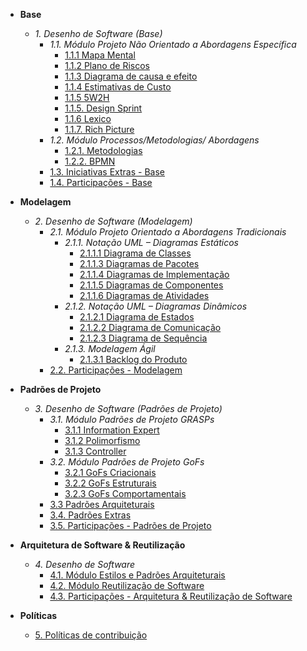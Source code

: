 <!-- _sidebar.md -->

- **Base**
  - *1. Desenho de Software (Base)*
    - *1.1. Módulo Projeto Não Orientado a Abordagens Específica*
      - [1.1.1 Mapa Mental](/Base/1.1.1.MapaMental.md)
      - [1.1.2 Plano de Riscos](/Base/1.1.2.PlanoDeRiscos.md)
      - [1.1.3 Diagrama de causa e efeito](/Base/1.1.3.DiagramaCausaEfeito.md)
      - [1.1.4 Estimativas de Custo](/Base/1.1.4.EstimativaCusto.md)
      - [1.1.5 5W2H](/Base/1.1.5.5W2H.md)
      - [1.1.5. Design Sprint](/Base/1.1.5.DesignSprint.md)
      - [1.1.6 Lexico](/Base/1.1.6.Lexico.md)
      - [1.1.7. Rich Picture](/Base/1.1.7.RichPicture.md)
    - *1.2. Módulo Processos/Metodologias/ Abordagens*
      - [1.2.1. Metodologias](/Base/1.2.1.Metodologias.md)
      - [1.2.2. BPMN](/Base/1.2.2.BPMN.md)
    - [1.3. Iniciativas Extras - Base](/Base/1.3.IniciativasExtras.md)
    - [1.4. Participações - Base](/Base/1.4.ParticipacoesBase.md)

- **Modelagem**
  - *2. Desenho de Software (Modelagem)*
    - *2.1. Módulo Projeto Orientado a Abordagens Tradicionais*
      - *2.1.1. Notação UML – Diagramas Estáticos*
        - [2.1.1.1 Diagrama de Classes](/Modelagem/2.1.1.1.DiagramaDeClasses.md)
        - [2.1.1.3 Diagramas de Pacotes](/Modelagem/2.1.1.3.DiagramaDePacotes.md)
        - [2.1.1.4 Diagramas de Implementação](/Modelagem/2.1.1.4.DiagramaDeImplementacao.md)
        - [2.1.1.5 Diagramas de Componentes](/Modelagem/2.1.1.5.DiagramaDeComponentes.md)
        - [2.1.1.6 Diagramas de Atividades](/Modelagem/2.1.1.6.DiagramaDeAtividades.md)
      - *2.1.2. Notação UML – Diagramas Dinâmicos*
        - [2.1.2.1 Diagrama de Estados](/Modelagem/2.1.2.1.DiagramaDeEstados.md) 
        - [2.1.2.2 Diagrama de Comunicação](/Modelagem/2.1.2.2.DiagramaDeComunicacao.md)
        - [2.1.2.3 Diagrama de Sequência](/Modelagem/2.1.2.3.DiagramaDeSequencia.md)
      - *2.1.3. Modelagem Ágil*
        - [2.1.3.1 Backlog do Produto](/Modelagem/2.1.3.1.BacklogDoProduto.md)
    - [2.2. Participações - Modelagem](/Modelagem/2.3.ParticipacoesModelagem.md)
    
- **Padrões de Projeto**
  - *3. Desenho de Software (Padrões de Projeto)*
    - *3.1. Módulo Padrões de Projeto GRASPs*
      - [3.1.1 Information Expert](/PadroesDeProjeto/3.1.1.InformationExpert.md)
      - [3.1.2 Polimorfismo](/PadroesDeProjeto/3.1.2.Polymorphism.md)
      - [3.1.3 Controller](/PadroesDeProjeto/3.1.3.Controller.md)
    - *3.2. Módulo Padrões de Projeto GoFs*
      - [3.2.1 GoFs Criacionais](/PadroesDeProjeto/3.2.1.GoFsCriacionais.md)
      - [3.2.2 GoFs Estruturais](/PadroesDeProjeto/3.2.2.GoFsEstruturais.md)
      - [3.2.3 GoFs Comportamentais](/PadroesDeProjeto/3.2.3.GoFsComportamentais.md)
    - [3.3 Padrões Arquiteturais](/PadroesDeProjeto/3.3.PadroesArquiteturais.md)
    - [3.4. Padrões Extras](/PadroesDeProjeto/3.4.PadroesExtra.md)
    - [3.5. Participações - Padrões de Projeto](/PadroesDeProjeto/3.5.ParticipacoesPadroes.md)

- **Arquitetura de Software & Reutilização**
  - *4. Desenho de Software*
    - [4.1. Módulo Estilos e Padrões Arquiteturais](/ArquiteturaReutilizacao/4.1.PadroesArquiteturais.md)
    - [4.2. Módulo Reutilização de Software](/ArquiteturaReutilizacao/4.2.ReutilizacaoDeSoftware.md)
    - [4.3. Participações - Arquitetura & Reutilização de Software](/ArquiteturaReutilizacao/4.3.ParticipacoesArqReutilizacao.md)

- **Políticas**
  - [5. Políticas de contribuição](/Politicas/PoliticasContribuicao.md)
